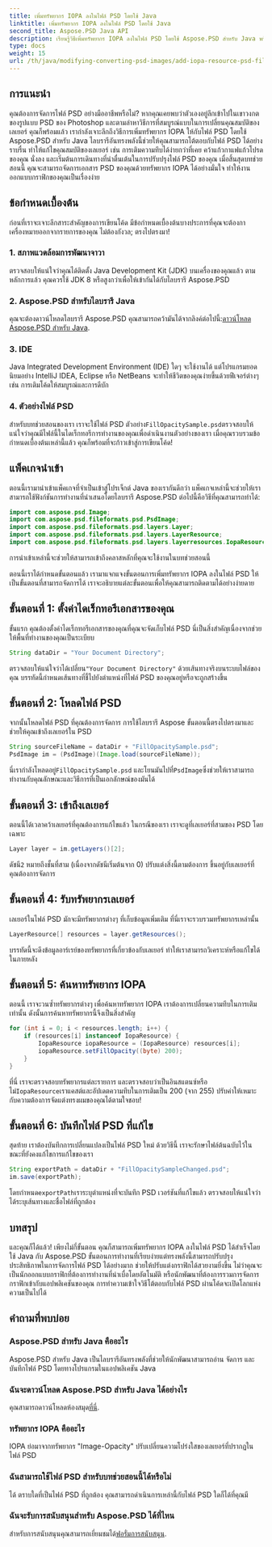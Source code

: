 ```yaml
---
title: เพิ่มทรัพยากร IOPA ลงในไฟล์ PSD โดยใช้ Java
linktitle: เพิ่มทรัพยากร IOPA ลงในไฟล์ PSD โดยใช้ Java
second_title: Aspose.PSD Java API
description: เรียนรู้วิธีเพิ่มทรัพยากร IOPA ลงในไฟล์ PSD โดยใช้ Aspose.PSD สำหรับ Java พร้อมคำแนะนำที่ครอบคลุมนี้ ขั้นตอนง่ายๆ เพื่อการปรับแต่งกราฟิกอย่างมีประสิทธิภาพ
type: docs
weight: 15
url: /th/java/modifying-converting-psd-images/add-iopa-resource-psd-files/
---
```

## การแนะนำ
คุณต้องการจัดการไฟล์ PSD อย่างมืออาชีพหรือไม่? หากคุณเคยพบว่าตัวเองอยู่ลึกเข้าไปในเขาวงกตของรูปแบบ PSD ของ Photoshop และตามล่าหาวิธีการที่สมบูรณ์แบบในการเปลี่ยนคุณสมบัติของเลเยอร์ คุณก็พร้อมแล้ว เรากำลังเจาะลึกถึงวิธีการเพิ่มทรัพยากร IOPA ให้กับไฟล์ PSD โดยใช้ Aspose.PSD สำหรับ Java ไลบรารีอันทรงพลังนี้ช่วยให้คุณสามารถโต้ตอบกับไฟล์ PSD ได้อย่างราบรื่น ทำให้แก้ไขคุณสมบัติของเลเยอร์ เช่น การเติมความทึบได้ง่ายกว่าที่เคย
คว้าแก้วกาแฟแก้วโปรดของคุณ นั่งลง และเริ่มต้นการเดินทางที่น่าตื่นเต้นในการปรับปรุงไฟล์ PSD ของคุณ เมื่อสิ้นสุดบทช่วยสอนนี้ คุณจะสามารถจัดการเอกสาร PSD ของคุณด้วยทรัพยากร IOPA ได้อย่างมั่นใจ ทำให้งานออกแบบกราฟิกของคุณเป็นเรื่องง่าย
## ข้อกำหนดเบื้องต้น
ก่อนที่เราจะเจาะลึกสาระสำคัญของการเขียนโค้ด มีข้อกำหนดเบื้องต้นบางประการที่คุณจะต้องกาเครื่องหมายออกจากรายการของคุณ ไม่ต้องกังวล; ตรงไปตรงมา!
### 1. สภาพแวดล้อมการพัฒนาจาวา
ตรวจสอบให้แน่ใจว่าคุณได้ติดตั้ง Java Development Kit (JDK) บนเครื่องของคุณแล้ว ตามหลักการแล้ว คุณควรใช้ JDK 8 หรือสูงกว่าเพื่อให้เข้ากันได้กับไลบรารี Aspose.PSD 
### 2. Aspose.PSD สำหรับไลบรารี Java
 คุณจะต้องดาวน์โหลดไลบรารี Aspose.PSD คุณสามารถคว้ามันได้จากลิงค์ต่อไปนี้:[ดาวน์โหลด Aspose.PSD สำหรับ Java](https://releases.aspose.com/psd/java/).
### 3. IDE
Java Integrated Development Environment (IDE) ใดๆ จะใช้งานได้ แต่โปรแกรมยอดนิยมอย่าง IntelliJ IDEA, Eclipse หรือ NetBeans จะทำให้ชีวิตของคุณง่ายขึ้นด้วยฟีเจอร์ต่างๆ เช่น การเติมโค้ดให้สมบูรณ์และการดีบัก
### 4. ตัวอย่างไฟล์ PSD
 สำหรับบทช่วยสอนของเรา เราจะใช้ไฟล์ PSD ตัวอย่าง`FillOpacitySample.psd`ตรวจสอบให้แน่ใจว่าคุณมีไฟล์นี้ในไดเร็กทอรีการทำงานของคุณเพื่อดำเนินงานตัวอย่างของเรา
เมื่อคุณรวบรวมข้อกำหนดเบื้องต้นเหล่านี้แล้ว คุณก็พร้อมที่จะก้าวเข้าสู่การเขียนโค้ด!
## แพ็คเกจนำเข้า
ตอนนี้เรามานำเข้าแพ็คเกจที่จำเป็นเข้าสู่โปรเจ็กต์ Java ของเรากันดีกว่า แพ็คเกจเหล่านี้จะช่วยให้เราสามารถใช้ฟังก์ชันการทำงานที่นำเสนอโดยไลบรารี Aspose.PSD
ต่อไปนี้คือวิธีที่คุณสามารถทำได้:
```java
import com.aspose.psd.Image;
import com.aspose.psd.fileformats.psd.PsdImage;
import com.aspose.psd.fileformats.psd.layers.Layer;
import com.aspose.psd.fileformats.psd.layers.LayerResource;
import com.aspose.psd.fileformats.psd.layers.layerresources.IopaResource;
```
การนำเข้าเหล่านี้จะช่วยให้สามารถเข้าถึงคลาสหลักที่คุณจะใช้งานในบทช่วยสอนนี้ 

ตอนนี้เราได้กำหนดขั้นตอนแล้ว เรามาแจกแจงขั้นตอนการเพิ่มทรัพยากร IOPA ลงในไฟล์ PSD ให้เป็นขั้นตอนที่สามารถจัดการได้ เราจะอธิบายแต่ละขั้นตอนเพื่อให้คุณสามารถติดตามได้อย่างง่ายดาย
## ขั้นตอนที่ 1: ตั้งค่าไดเร็กทอรีเอกสารของคุณ
ขั้นแรก คุณต้องตั้งค่าไดเร็กทอรีเอกสารของคุณที่คุณจะจัดเก็บไฟล์ PSD นี่เป็นสิ่งสำคัญเนื่องจากช่วยให้พื้นที่ทำงานของคุณเป็นระเบียบ
```java
String dataDir = "Your Document Directory";
```
 ตรวจสอบให้แน่ใจว่าได้เปลี่ยน`"Your Document Directory"` ด้วยเส้นทางจริงบนระบบไฟล์ของคุณ บรรทัดนี้กำหนดเส้นทางที่ชี้ไปยังตำแหน่งที่ไฟล์ PSD ของคุณอยู่หรือจะถูกสร้างขึ้น
## ขั้นตอนที่ 2: โหลดไฟล์ PSD 
จากนั้นโหลดไฟล์ PSD ที่คุณต้องการจัดการ การใช้ไลบรารี Aspose ขั้นตอนนี้ตรงไปตรงมาและช่วยให้คุณเข้าถึงเลเยอร์ใน PSD
```java
String sourceFileName = dataDir + "FillOpacitySample.psd";
PsdImage im = (PsdImage)(Image.load(sourceFileName));
```
 นี่เรากำลังโหลดอยู่`FillOpacitySample.psd` และโยนมันไปที่`PsdImage`ซึ่งช่วยให้เราสามารถทำงานกับคุณลักษณะและวิธีการที่เป็นเอกลักษณ์ของมันได้ 
## ขั้นตอนที่ 3: เข้าถึงเลเยอร์ 
ตอนนี้ได้เวลาคว้าเลเยอร์ที่คุณต้องการแก้ไขแล้ว ในกรณีของเรา เราจะดูที่เลเยอร์ที่สามของ PSD โดยเฉพาะ
```java
Layer layer = im.getLayers()[2];
```
 ดัชนี`2` หมายถึงชั้นที่สาม (เนื่องจากดัชนีเริ่มต้นจาก 0) ปรับแต่งสิ่งนี้ตามต้องการ ขึ้นอยู่กับเลเยอร์ที่คุณต้องการจัดการ
## ขั้นตอนที่ 4: รับทรัพยากรเลเยอร์ 
เลเยอร์ในไฟล์ PSD มักจะมีทรัพยากรต่างๆ ที่เก็บข้อมูลเพิ่มเติม ที่นี่เราจะรวบรวมทรัพยากรเหล่านั้น
```java
LayerResource[] resources = layer.getResources();
```
บรรทัดนี้จะดึงข้อมูลอาร์เรย์ของทรัพยากรที่เกี่ยวข้องกับเลเยอร์ ทำให้เราสามารถวิเคราะห์หรือแก้ไขได้ในภายหลัง
## ขั้นตอนที่ 5: ค้นหาทรัพยากร IOPA 
ตอนนี้ เราจะวนซ้ำทรัพยากรต่างๆ เพื่อค้นหาทรัพยากร IOPA เราต้องการเปลี่ยนความทึบในการเติมเท่านั้น ดังนั้นการค้นหาทรัพยากรนี้จึงเป็นสิ่งสำคัญ
```java
for (int i = 0; i < resources.length; i++) {
    if (resources[i] instanceof IopaResource) {
        IopaResource iopaResource = (IopaResource) resources[i];
        iopaResource.setFillOpacity((byte) 200);
    }
}
```
 ที่นี่ เราจะตรวจสอบทรัพยากรแต่ละรายการ และตรวจสอบว่าเป็นอินสแตนซ์หรือไม่`IopaResource`เราแคสต์และอัปเดตความทึบในการเติมเป็น 200 (จาก 255) ปรับค่าให้เหมาะกับความต้องการจัดแต่งทรงผมของคุณได้ตามใจชอบ!
## ขั้นตอนที่ 6: บันทึกไฟล์ PSD ที่แก้ไข
สุดท้าย เราต้องบันทึกการเปลี่ยนแปลงเป็นไฟล์ PSD ใหม่ ด้วยวิธีนี้ เราจะรักษาไฟล์ต้นฉบับไว้ในขณะที่ยังคงแก้ไขการแก้ไขของเรา
```java
String exportPath = dataDir + "FillOpacitySampleChanged.psd";
im.save(exportPath);
```
 โดยกำหนด`exportPath`เราระบุตำแหน่งที่จะบันทึก PSD เวอร์ชันที่แก้ไขแล้ว ตรวจสอบให้แน่ใจว่าได้ระบุเส้นทางและชื่อไฟล์ที่ถูกต้อง
## บทสรุป
และคุณก็ได้แล้ว! เพียงไม่กี่ขั้นตอน คุณก็สามารถเพิ่มทรัพยากร IOPA ลงในไฟล์ PSD ได้สำเร็จโดยใช้ Java กับ Aspose.PSD ขั้นตอนการทำงานที่เรียบง่ายแต่ทรงพลังนี้สามารถปรับปรุงประสิทธิภาพในการจัดการไฟล์ PSD ได้อย่างมาก ช่วยให้ปรับแต่งกราฟิกได้สวยงามยิ่งขึ้น
ไม่ว่าคุณจะเป็นนักออกแบบกราฟิกที่ต้องการทำงานที่น่าเบื่อโดยอัตโนมัติ หรือนักพัฒนาที่ต้องการรวมการจัดการกราฟิกเข้ากับแอปพลิเคชันของคุณ การทำความเข้าใจวิธีโต้ตอบกับไฟล์ PSD ผ่านโค้ดจะเปิดโลกแห่งความเป็นไปได้
## คำถามที่พบบ่อย
### Aspose.PSD สำหรับ Java คืออะไร  
Aspose.PSD สำหรับ Java เป็นไลบรารีอันทรงพลังที่ช่วยให้นักพัฒนาสามารถอ่าน จัดการ และบันทึกไฟล์ PSD โดยทางโปรแกรมในแอปพลิเคชัน Java
### ฉันจะดาวน์โหลด Aspose.PSD สำหรับ Java ได้อย่างไร  
 คุณสามารถดาวน์โหลดห้องสมุด[ที่นี่](https://releases.aspose.com/psd/java/).
### ทรัพยากร IOPA คืออะไร  
IOPA ย่อมาจากทรัพยากร "Image-Opacity" ปรับเปลี่ยนความโปร่งใสของเลเยอร์ที่ปรากฏในไฟล์ PSD
### ฉันสามารถใช้ไฟล์ PSD สำหรับบทช่วยสอนนี้ได้หรือไม่  
ได้ ตราบใดที่เป็นไฟล์ PSD ที่ถูกต้อง คุณสามารถดำเนินการเหล่านี้กับไฟล์ PSD ใดก็ได้ที่คุณมี
### ฉันจะรับการสนับสนุนสำหรับ Aspose.PSD ได้ที่ไหน  
 สำหรับการสนับสนุนคุณสามารถเยี่ยมชมได้[ฟอรั่มการสนับสนุน](https://forum.aspose.com/c/psd/34).